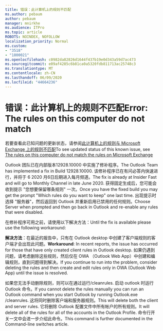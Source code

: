 ```yaml
---
title: 错误：此计算机上的规则不匹配
ms.author: pebaum
author: pebaum
manager: mnirkhe
ms.audience: ITPro
ms.topic: article
ROBOTS: NOINDEX, NOFOLLOW
localization_priority: Normal
ms.custom:
- "3518"
- "1800021"
ms.openlocfilehash: c0982da82826d1644f437b19e0d343a59d7ac473
ms.sourcegitcommit: e09af4285c6b81ca0a5320fdb811713ac25748c3
ms.translationtype: MT
ms.contentlocale: zh-CN
ms.lasthandoff: 06/09/2020
ms.locfileid: "44664236"
---
```

# <a name="error-the-rules-on-this-computer-do-not-match"></a><span data-ttu-id="002c7-102">错误：此计算机上的规则不匹配</span><span class="sxs-lookup"><span data-stu-id="002c7-102">Error: The rules on this computer do not match</span></span>

<span data-ttu-id="002c7-103">若要查看此已知问题的更新状态，请参阅[此计算机上的规则与 Microsoft Exchange 上的规则不匹配](https://support.office.com/article/d032e037-b224-429e-b325-633afde9b5f0)</span><span class="sxs-lookup"><span data-stu-id="002c7-103">To see updated status of this known issue, see [The rules on this computer do not match the rules on Microsoft Exchange](https://support.office.com/article/d032e037-b224-429e-b325-633afde9b5f0)</span></span>

<span data-ttu-id="002c7-104">Outlook 团队已在内部版本12928.10000 中实施了修补程序。</span><span class="sxs-lookup"><span data-stu-id="002c7-104">The Outlook Team has implemented a fix in Build 12928.10000.</span></span> <span data-ttu-id="002c7-105">该修补程序已在有问必答内快速进行，并将于 6 2020 月6日后期进入每月频道。</span><span class="sxs-lookup"><span data-stu-id="002c7-105">The fix is already at Insider Fast and will go to Monthly Channel in late June 2020.</span></span> <span data-ttu-id="002c7-106">获得固定生成后，您可能会收到提示 "您想要保留哪条规则" 一次。</span><span class="sxs-lookup"><span data-stu-id="002c7-106">Once you have the fixed build you may get the prompt "Which rules do you want to keep" one last time.</span></span> <span data-ttu-id="002c7-107">出现提示时选择 "服务器"，然后返回到 Outlook 并重新启用已禁用的任何规则。</span><span class="sxs-lookup"><span data-stu-id="002c7-107">Choose Server when prompted and then go back in Outlook and re-enable any rules that were disabled.</span></span>

<span data-ttu-id="002c7-108">在修补程序可用之前，请使用以下解决方法：</span><span class="sxs-lookup"><span data-stu-id="002c7-108">Until the fix is available please use the following workaround:</span></span>

<span data-ttu-id="002c7-109">**解决方法**：在最近的报告中，只有在 Outlook desktop 中创建了客户端规则的客户端才会出现此问题。</span><span class="sxs-lookup"><span data-stu-id="002c7-109">**Workaround**: In recent reports, the issue has occurred for those that have only created client rules in Outlook desktop.</span></span> <span data-ttu-id="002c7-110">如果仍遇到问题，请考虑删除这些规则，然后仅在 OWA （Outlook Web App）中创建和编辑规则，直到问题得到解决。</span><span class="sxs-lookup"><span data-stu-id="002c7-110">If you continue to run into the problem, consider deleting the rules and then create and edit rules only in OWA (Outlook Web App) until the issue is resolved.</span></span>

<span data-ttu-id="002c7-111">如果您无法手动删除规则，则可以在通过运行/cleanrules. 启动 outlook 时运行 Outlook 命令。</span><span class="sxs-lookup"><span data-stu-id="002c7-111">If you cannot delete the rules manually you can run an Outlook command when you start Outlook by running Outlook.exe /cleanrules.</span></span> <span data-ttu-id="002c7-112">这将同时删除客户端和服务器规则。</span><span class="sxs-lookup"><span data-stu-id="002c7-112">This will delete both the client and server rules.</span></span> <span data-ttu-id="002c7-113">它将删除 Outlook 配置文件中所有帐户的所有规则。</span><span class="sxs-lookup"><span data-stu-id="002c7-113">It will delete all of the rules for all of the accounts in the Outlook Profile.</span></span> <span data-ttu-id="002c7-114">命令行开关一文中会进一步介绍此命令。</span><span class="sxs-lookup"><span data-stu-id="002c7-114">This command is further documented in the Command-line switches article.</span></span>


